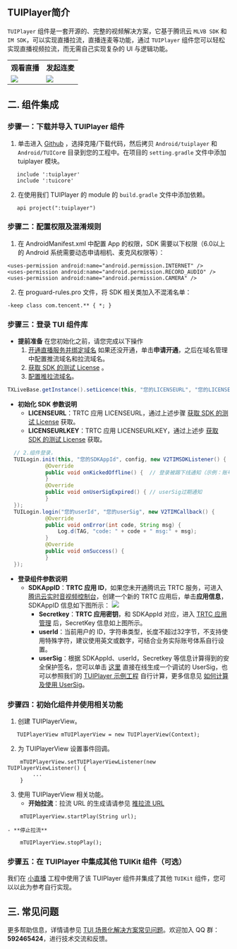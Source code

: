 ## TUIPlayer简介
`TUIPlayer` 组件是一套开源的、完整的视频解决方案，它基于腾讯云 `MLVB SDK` 和` IM SDK`，可以实现直播拉流，直播连麦等功能，通过 `TUIPlayer` 组件您可以轻松实现直播视频拉流，而无需自己实现复杂的 UI 与逻辑功能。
<table>
<tr>
   <th>观看直播</th>
   <th>发起连麦</th>
 </tr>
<tr>
<td><img src="https://qcloudimg.tencent-cloud.cn/raw/9cbd0d20c12b86a87436fc72e0b4950d.jpg"/></td>
<td><img src="https://qcloudimg.tencent-cloud.cn/raw/4125d61586106e87a414d738848ad0c6.jpg"/></td>
</tr>
</table>

[](id:model)
## 二. 组件集成
[](id:model.step1)
### 步骤一：下载并导入 TUIPlayer 组件
1. 单击进入 [Github](https://github.com/LiteAV-TUIKit/TUIPlayer) ，选择克隆/下载代码，然后拷贝 `Android/tuiplayer` 和 `Android/TUICor`e 目录到您的工程中。在项目的 `setting.gradle` 文件中添加 tuiplayer 模块。
```
   include ':tuiplayer'
   include ':tuicore'
```
2. 在使用我们 TUIPlayer 的 module 的 `build.gradle` 文件中添加依赖。
```
   api project(":tuiplayer")
```

[](id:model.step2)
### 步骤二：配置权限及混淆规则

1. 在 AndroidManifest.xml 中配置 App 的权限，SDK 需要以下权限（6.0以上的 Android 系统需要动态申请相机、麦克风权限等）：
```
<uses-permission android:name="android.permission.INTERNET" />
<uses-permission android:name="android.permission.RECORD_AUDIO" />
<uses-permission android:name="android.permission.CAMERA" />
```
2. 在 proguard-rules.pro 文件，将 SDK 相关类加入不混淆名单：
```
-keep class com.tencent.** { *; }
```

[](id:model.step3)
### 步骤三：登录 TUI 组件库
- **提前准备**
	在您初始化之前，请您完成以下操作
	1. [开通直播服务并绑定域名](https://console.cloud.tencent.com/live/livestat) 如果还没开通，单击**申请开通**，之后在域名管理中配置推流域名和拉流域名。
	2. [获取 SDK 的测试 License](https://console.cloud.tencent.com/live/license) 。
	3. [配置推拉流域名](https://console.cloud.tencent.com/live/domainmanage)。
```java
TXLiveBase.getInstance().setLicence(this, "您的LICENSEURL", "您的LICENSEURLKEY");
```
- **初始化 SDK 参数说明**
	- **LICENSEURL**：TRTC 应用 LICENSEURL，通过上述步骤 [获取 SDK 的测试 License](https://console.cloud.tencent.com/live/license) 获取。
	- **LICENSEURLKEY**：TRTC 应用 LICENSEURLKEY，通过上述步 [获取 SDK 的测试 License](https://console.cloud.tencent.com/live/license) 获取。
```java
  // 2.组件登录，
  TUILogin.init(this, "您的SDKAppId", config, new V2TIMSDKListener() {
            @Override
            public void onKickedOffline() {  // 登录被踢下线通知（示例：账号在其他设备登录）
            }
            @Override
            public void onUserSigExpired() { // userSig过期通知
            }
  });
  TUILogin.login("您的userId", "您的userSig", new V2TIMCallback() {
            @Override
            public void onError(int code, String msg) {
                Log.d(TAG, "code: " + code + " msg:" + msg);
            }
            @Override
            public void onSuccess() {
            }
  });
```
- **登录组件参数说明**
	- **SDKAppID**：**TRTC 应用 ID**，如果您未开通腾讯云 TRTC 服务，可进入 [腾讯云实时音视频控制台](https://console.cloud.tencent.com/trtc/app)，创建一个新的 TRTC 应用后，单击**应用信息**，SDKAppID 信息如下图所示：
		![](https://qcloudimg.tencent-cloud.cn/raw/3d6ebfa2a1e4ae5d3af3ecd564fb1463.png)
		- **Secretkey**：**TRTC 应用密钥**，和 SDKAppId 对应，进入 [TRTC 应用管理](https://console.cloud.tencent.com/trtc/app) 后，SecretKey 信息如上图所示。
		- **userId**：当前用户的 ID，字符串类型，长度不超过32字节，不支持使用特殊字符，建议使用英文或数字，可结合业务实际账号体系自行设置。
		- **userSig**：根据 SDKAppId、userId，Secretkey 等信息计算得到的安全保护签名，您可以单击 [这里](https://console.cloud.tencent.com/trtc/usersigtool) 直接在线生成一个调试的 UserSig，也可以参照我们的 [TUIPlayer 示例工程](https://github.com/LiteAV-TUIKit/TUIPlayer/app/src/main/java/com/tencent/qcloud/tuikit/tuiplayer/demo/debug/GenerateTestUserSig.java#L74) 自行计算，更多信息见 [如何计算及使用 UserSig](https://cloud.tencent.com/document/product/647/17275)。

[](id:model.step4)
### 步骤四：初始化组件并使用相关功能
1. 创建 TUIPlayerView。
```
   TUIPlayerView mTUIPlayerView = new TUIPlayerView(Context);
```
2. 为 TUIPlayerView 设置事件回调。
```
    mTUIPlayerView.setTUIPlayerViewListener(new TUIPlayerViewListener() {
        ...
    }
```
3. 使用 TUIPlayerView 相关功能。
	- **开始拉流**：拉流 URL 的生成请请参见 [推拉流 URL](https://cloud.tencent.com/document/product/454/7915)
```
    mTUIPlayerView.startPlay(String url);
```
	- **停止拉流**
```
    mTUIPlayerView.stopPlay();
```

[](id:model.step5)
### 步骤五：在 TUIPlayer 中集成其他 TUIKit 组件（可选）
我们在 [小直播](https://github.com/tencentyun/XiaoZhiBo) 工程中使用了该 TUIPlayer 组件并集成了其他 `TUIKit` 组件，您可以以此为参考自行实现。

## 三. 常见问题
更多帮助信息，详情请参见 [TUI 场景化解决方案常见问题](https://cloud.tencent.com/developer/article/1952880)。欢迎加入 QQ 群：**592465424**，进行技术交流和反馈。

